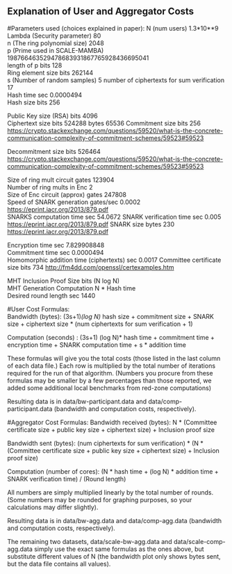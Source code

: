 ## Explanation of User and Aggregator Costs

#Parameters used (choices explained in paper):
N (num users)		1.3*10**9
Lambda (Security parameter)		80		
n (The ring polynomial size)		2048		
p (Prime used in SCALE-MAMBA)		198766463529478683931867765928436695041		
length of p	bits	128		
Ring element size	bits	262144		
s (Number of random samples)		5
number of ciphertexts for sum verification	17	
Hash time	sec	0.0000494		
Hash size	bits	256		
				
Public Key size (RSA)	bits	4096		
Ciphertext size	bits	524288	bytes 65536	
Commitment size	bits	256	https://crypto.stackexchange.com/questions/59520/what-is-the-concrete-communication-complexity-of-commitment-schemes/59523#59523	
				
Decommitment size	bits	526464	https://crypto.stackexchange.com/questions/59520/what-is-the-concrete-communication-complexity-of-commitment-schemes/59523#59523	

Size of ring mult circuit	gates	123904		
Number of ring mults in Enc		2		
Size of Enc circuit (approx)	gates	247808		
Speed of SNARK generation	gates/sec	0.0002	https://eprint.iacr.org/2013/879.pdf	
SNARKS computation time	sec	54.0672
SNARK verification time	 sec 0.005	https://eprint.iacr.org/2013/879.pdf
SNARK size	bytes	230	https://eprint.iacr.org/2013/879.pdf	
				
Encryption time	sec	7.829908848		
Commitment time	sec	0.0000494		
Homomorphic addition time (ciphertexts)	sec	0.0017
Committee certificate size	bits	734	http://fm4dd.com/openssl/certexamples.htm

MHT Inclusion Proof Size	bits (N log N)	
MHT Generation Computation	N * Hash time	
Desired round length sec 1440

#User Cost Formulas:	
Bandwidth (bytes): (3s+1)*(log N)* hash size + commitment size + SNARK size + ciphertext size * (num ciphertexts for sum verification + 1)

Computation (seconds) : (3s+1) (log N)* hash time + commitment time + encryption time + SNARK computation time + s * addition time

These formulas will give you the total costs (those listed in the last column of each data file.) Each row is multiplied by the total number of iterations required for the run of that algorithm. (Numbers  you procure from these formulas may be smaller by a few percentages than those reported, we added some additional local benchmarks from red-zone computations)

Resulting data is in data/bw-participant.data and data/comp-participant.data (bandwidth and computation costs, respectively).


#Aggregator Cost Formulas:
Bandwidth received (bytes): N * (Committee certificate size + public key size + ciphertext size) + Inclusion proof size

Bandwidth sent (bytes): (num ciphertexts for sum verification) * (N * (Committee certificate size + public key size + ciphertext size) + Inclusion proof size)

Computation (number of cores): (N * hash time + (log N) * addition time + SNARK verification time) / (Round length)

All numbers are simply multiplied linearly by the total number of rounds. (Some numbers may be rounded for graphing purposes, so your calculations may differ slightly).

Resulting data is in data/bw-agg.data and data/comp-agg.data (bandwidth and computation costs, respectively).

The remaining two datasets, data/scale-bw-agg.data and data/scale-comp-agg.data simply use the exact same formulas as the ones above, but substitute different values of N (the bandwidth plot only shows bytes sent, but the data file contains all values).


